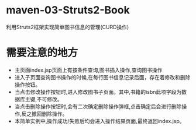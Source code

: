# maven-03-Struts2-Book

利用Struts2框架实现简单图书信息的管理(CURD操作)


需要注意的地方
=======

* 主页面index.jsp页面上有按条件查询,图书插入操作,查询图书操作
* 进入子页面查询图书操作的时候,在每行图书信息记录后面，存在着修改和删除操作按钮。
* 当点击修改操作按钮时,进入修改图书子页面。其中,书籍的isbn此项字段为数据库主键,不可修改。
* 当点击删除操作按钮时,会有二次确定删除操作弹框,点击确定后会进行删除操作,反之撤回删除操作。
* 本简单实例中,操作成功/失败后均会进入操作结果页面,最终返回index.jsp。
